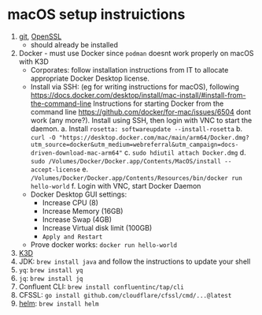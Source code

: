 # macOS setup instruictions

1. [git](https://git-scm.com/), [OpenSSL](https://www.openssl.org/)
    * should already be installed
2. Docker - must use Docker since `podman` doesnt work properly on macOS with K3D
    * Corporates: follow installation instructions from IT to allocate appropriate Docker Desktop license.
    * Install via SSH: (eg for writing instructions for macOS), following https://docs.docker.com/desktop/install/mac-install/#install-from-the-command-line Instructions for starting Docker from the command line https://github.com/docker/for-mac/issues/6504 dont work (any more?). Install using SSH, then login with VNC to start the daemon.
        a. Install `rosetta: softwareupdate --install-rosetta`
        b. `curl -O "https://desktop.docker.com/mac/main/arm64/Docker.dmg?utm_source=docker&utm_medium=webreferral&utm_campaign=docs-driven-download-mac-arm64"`
        c. `sudo hdiutil attach Docker.dmg`
        d. `sudo /Volumes/Docker/Docker.app/Contents/MacOS/install --accept-license`
        e. `/Volumes/Docker/Docker.app/Contents/Resources/bin/docker run hello-world`
        f. Login with VNC, start Docker Daemon
    * Docker Desktop GUI settings:
        * Increase CPU (8)
        * Increase Memory (16GB)
        * Increase Swap (4GB)
        * Increase Virtual disk limit (100GB)
        * `Apply and Restart`
    * Prove docker works: `docker run hello-world`
3. [K3D](https://k3d.io/v5.4.1/#installation)
4. JDK: `brew install java` and follow the instructions to update your shell
5. `yq`: `brew install yq`
6. `jq`: `brew install jq`
7. Confluent CLI: `brew install confluentinc/tap/cli`
8. CFSSL: `go install github.com/cloudflare/cfssl/cmd/...@latest`
9. [helm](https://helm.sh/): `brew install helm`

